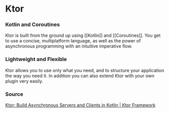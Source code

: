 # Ktor

### Kotlin and Coroutines
Ktor is built from the ground up using [[Kotlin]] and [[Coroutines]]. You get to use a concise, multiplatform language, as well as the power of asynchronous programming with an intuitive imperative flow.

### Lightweight and Flexible
Ktor allows you to use only what you need, and to structure your application the way you need it. In addition you can also extend Ktor with your own plugin very easily.

### Source
[Ktor: Build Asynchronous Servers and Clients in Kotlin | Ktor Framework](https://ktor.io/)